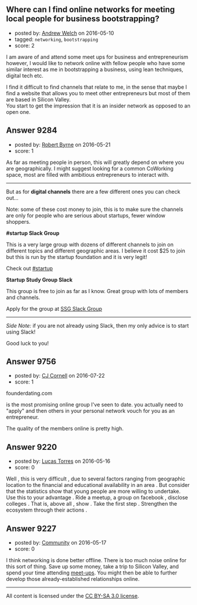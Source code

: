 ## Where can I find online networks for meeting local people for business bootstrapping?

- posted by: [Andrew Welch](https://stackexchange.com/users/112525/andrew-welch) on 2016-05-10
- tagged: `networking`, `bootstrapping`
- score: 2

<p>I am aware of and attend some meet ups for business and entrepreneurism however, I would like to network online with fellow people who have some similar interest as me in bootstrapping a business, using lean techniques, digital tech etc.</p>

<p>I find it difficult to find channels that relate to me, in the sense that maybe I find a website that allows you to meet other entrepreneurs but most of them are based in Silicon Valley.<br />
You start to get the impression that it is an insider network as opposed to an open one. </p>



## Answer 9284

- posted by: [Robert Byrne](https://stackexchange.com/users/5232876/robert-byrne) on 2016-05-21
- score: 1

<p>As far as meeting people in person, this will greatly depend on where you are geographically. I might suggest looking for a common CoWorking space, most are filled with ambitious entrepreneurs to interact with.</p>

<hr>

<p>But as for <strong>digital channels</strong> there are a few different ones you can check out...</p>

<p>Note: some of these cost money to join, this is to make sure the channels are only for people who are serious about startups, fewer window shoppers.</p>

<p><strong>#startup Slack Group</strong></p>

<p>This is a very large group with dozens of different channels to join on different topics and different geographic areas. I believe it cost $25 to join but this is run by the startup foundation and it is very legit!</p>

<p>Check out <a href="http://startupfoundation.co/hashtag_startup/" rel="nofollow" title="#startup">#startup</a></p>

<p><strong>Startup Study Group Slack</strong></p>

<p>This group is free  to join as far as I know. Great group with lots of members and channels.</p>

<p>Apply for the group at <a href="http://startupstudygroup.com/slack/" rel="nofollow">SSG Slack Group</a></p>

<hr>

<p><em>Side Note:</em> if you are not already using Slack, then my only advice is to start using Slack!</p>

<p>Good luck to you!</p>



## Answer 9756

- posted by: [CJ Cornell](https://stackexchange.com/users/526591/cj-cornell) on 2016-07-22
- score: 1

<p>founderdating.com</p>

<p>is the most promising online group I've seen to date.
you actually need to "apply" and then others in your personal network vouch for you as an entrepreneur.</p>

<p>The quality of the members online is pretty high.</p>



## Answer 9220

- posted by: [Lucas Torres](https://stackexchange.com/users/5780883/lucas-torres) on 2016-05-16
- score: 0

<p>Well , this is very difficult , due to several factors ranging from geographic location to the financial and educational availability in an area . But consider that the statistics show that young people are more willing to undertake. Use this to your advantage . Ride a meetup, a group on facebook , disclose colleges . That is, above all , show . Take the first step . Strengthen the ecosystem through their actions .</p>



## Answer 9227

- posted by: [Community](https://stackexchange.com/users/-1/community) on 2016-05-17
- score: 0

<p>I think networking is done better offline. There is too much noise online for this sort of thing. Save up some money, take a trip to Silicon Valley, and spend your time attending <a href="http://www.meetup.com/" rel="nofollow">meet-ups</a>. You might then be able to further develop those already-established relationships online.</p>




---

All content is licensed under the [CC BY-SA 3.0 license](https://creativecommons.org/licenses/by-sa/3.0/).
